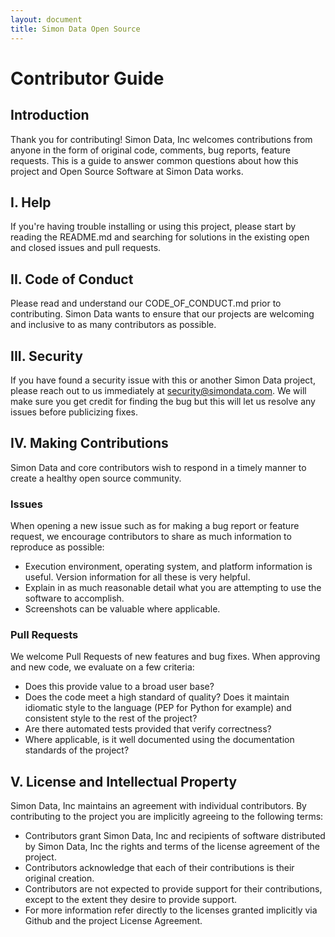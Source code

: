 ```yaml
---
layout: document
title: Simon Data Open Source
---
```


# Contributor Guide

## Introduction

Thank you for contributing! Simon Data, Inc welcomes contributions from anyone in the form of original code, comments, bug reports, feature requests. This is a guide to answer common questions about how this project and Open Source Software at Simon Data works.

## I. Help
If you're having trouble installing or using this project, please start by reading the README.md and searching for solutions in the existing open and closed issues and pull requests.

## II. Code of Conduct
Please read and understand our CODE_OF_CONDUCT.md prior to contributing. Simon Data wants to ensure that our projects are welcoming and inclusive to as many contributors as possible.

## III. Security
If you have found a security issue with this or another Simon Data project, please reach out to us immediately at security@simondata.com. We will make sure you get credit for finding the bug but this will let us resolve any issues before publicizing fixes.

## IV. Making Contributions

Simon Data and core contributors wish to respond in a timely manner to create a healthy open source community.

### Issues
When opening a new issue such as for making a bug report or feature request, we encourage contributors to share as much information to reproduce as possible:
* Execution environment, operating system, and platform information is useful. Version information for all these is very helpful.
* Explain in as much reasonable detail what you are attempting to use the software to accomplish.
* Screenshots can be valuable where applicable.

### Pull Requests
We welcome Pull Requests of new features and bug fixes. When approving and new code, we evaluate on a few criteria:
* Does this provide value to a broad user base?
* Does the code meet a high standard of quality? Does it maintain idiomatic style to the language (PEP for Python for example) and consistent style to the rest of the project?
* Are there automated tests provided that verify correctness?
* Where applicable, is it well documented using the documentation standards of the project?


## V. License and Intellectual Property
Simon Data, Inc maintains an agreement with individual contributors.  By contributing to the project you are implicitly agreeing to the following terms:
* Contributors grant Simon Data, Inc and recipients of software distributed by Simon Data, Inc the rights and terms of the license agreement of the project.
* Contributors acknowledge that each of their contributions is their original creation.
* Contributors are not expected to provide support for their contributions, except to the extent they desire to provide support.
* For more information refer directly to the licenses granted implicitly via Github and the project License Agreement.
